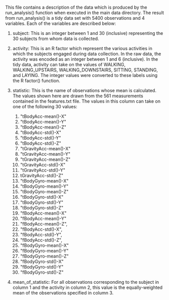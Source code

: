 This file contains a description of the data which is produced by 
the run_analysis() function when executed in the main data directory.
The result from run_analysis() is a tidy data set with 5400 observations
and 4 variables.  Each of the variables are described below:

1. subject:  This is an integer between 1 and 30 (inclusive) representing the 
   30 subjects from whom data is collected.
   
2. activity:  This is an R factor which represent the various activities in which
   the subjects engaged during data collection.  In the raw data, the activity
   was encoded as an integer between 1 and 6 (inclusive).  In the tidy data,
   activity can take on the values of WALKING, WALKING_UPSTAIRS, WALKING_DOWNSTAIRS,
   SITTING, STANDING, and LAYING.  The integer values were converted to 
   these labels using the R factor() function.
   
3. statistic:  This is the name of observations whose mean is calculated.  The
   values shown here are drawn from the 561 measurements contained in the 
   features.txt file. The values in this column can take on one of the following
   30 values:
   1. "tBodyAcc-mean()-X"    
   2. "tBodyAcc-mean()-Y"    
   3. "tBodyAcc-mean()-Z"
   4. "tBodyAcc-std()-X"     
   5. "tBodyAcc-std()-Y"     
   6. "tBodyAcc-std()-Z"
   7. "tGravityAcc-mean()-X" 
   8. "tGravityAcc-mean()-Y" 
   9. "tGravityAcc-mean()-Z"                    
   10. "tGravityAcc-std()-X"  
   11. "tGravityAcc-std()-Y"  
   12.  tGravityAcc-std()-Z"
   13. "tBodyGyro-mean()-X"   
   14. "tBodyGyro-mean()-Y"   
   15. "tBodyGyro-mean()-Z"                    
   16. "tBodyGyro-std()-X"    
   17. "tBodyGyro-std()-Y"    
   18. "tBodyGyro-std()-Z"
   19. "fBodyAcc-mean()-X"    
   20. "fBodyAcc-mean()-Y"    
   21. "fBodyAcc-mean()-Z",
   22. "fBodyAcc-std()-X",     
   23. "fBodyAcc-std()-Y",     
   24. "fBodyAcc-std()-Z",                     
   25. "fBodyGyro-mean()-X"   
   26. "fBodyGyro-mean()-Y"   
   27. "fBodyGyro-mean()-Z"
   28. "fBodyGyro-std()-X"    
   29. "fBodyGyro-std()-Y"    
   30. "fBodyGyro-std()-Z"

4. mean_of_statistic: For all observations corresponding to the subject in column 1 
   and the activity in column 2, this value is the equally-weighted mean of the          observations specified in column 3.
